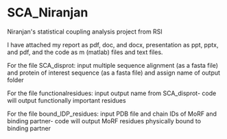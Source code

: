 SCA_Niranjan
============

Niranjan's statistical coupling analysis project from RSI

I have attached my report as pdf, doc, and docx, presentation as ppt, pptx, and pdf, and the code as m (matlab) files
and text files.

For the file SCA_disprot: input multiple sequence alignment (as a fasta file) and protein of interest sequence (as a fasta file) and assign name of output folder

For the file functionalresidues: input output name from SCA_disprot- code will output functionally important residues

For the file bound_IDP_residues: input PDB file and chain IDs of MoRF and binding partner- code will output MoRF residues physically bound to binding partner
